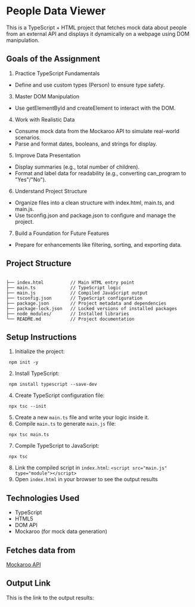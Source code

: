 # People Data Viewer
This is a TypeScript + HTML project that fetches mock data about people from an external API and displays it dynamically on a webpage using DOM manipulation.

## Goals of the Assignment
1. Practice TypeScript Fundamentals
- Define and use custom types (Person) to ensure type safety.
3. Master DOM Manipulation
- Use getElementById and createElement to interact with the DOM.
4. Work with Realistic Data
- Consume mock data from the Mockaroo API to simulate real-world scenarios.
- Parse and format dates, booleans, and strings for display.
5. Improve Data Presentation
- Display summaries (e.g., total number of children).
- Format and label data for readability (e.g., converting can_program to "Yes"/"No").
6. Understand Project Structure
- Organize files into a clean structure with index.html, main.ts, and main.js.
- Use tsconfig.json and package.json to configure and manage the project.
7. Build a Foundation for Future Features
- Prepare for enhancements like filtering, sorting, and exporting data.


## Project Structure
```

├── index.html          // Main HTML entry point  
├── main.ts             // TypeScript logic  
├── main.js             // Compiled JavaScript output  
├── tsconfig.json       // TypeScript configuration  
├── package.json        // Project metadata and dependencies  
├── package-lock.json   // Locked versions of installed packages  
├── node_modules/       // Installed libraries  
└── README.md           // Project documentation
```
## Setup Instructions

1. Initialize the project:
```
 npm init -y
```
 
2. Install TypeScript:
```
 npm install typescript --save-dev
```
4. Create TypeScript configuration file:
```
 npx tsc --init
```
5. Create a new `main.ts` file and write your logic inside it.
6. Сompile `main.ts` to generate `main.js` file:
```
 npx tsc main.ts
```
7. Compile TypeScript to JavaScript:
```
 npx tsc
```
8. Link the compiled script in `index.html`:
```<script src="main.js" type="module"></script>```
9. Open `index.html` in your browser to see the output results


## Technologies Used
- TypeScript
- HTML5
- DOM API
- Mockaroo (for mock data generation)

## Fetches data from 
[Mockaroo API](https://my.api.mockaroo.com/people.json?key=74a64e00)

##  Output Link
This is the link to the output results:
